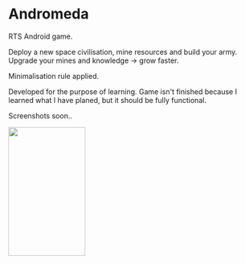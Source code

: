 Andromeda
=========

RTS Android game. 

Deploy a new space civilisation, mine resources and build your army. 
Upgrade your mines and knowledge -> grow faster.

Minimalisation rule applied. 

Developed for the purpose of learning. 
Game isn't finished because I learned 
what I have planed, but it should be fully functional.

Screenshots soon..

<a href='http://monogame.net/' target='_blank'><img src='https://fbcdn-sphotos-h-a.akamaihd.net/hphotos-ak-xpf1/v/t34.0-12/10429022_10203072753637610_1326256814_n.jpg?oh=081f0d657fb1fe4782c3207ff650bc06&oe=539AB5DA&__gda__=1402658635_3840b129a34a15739045e85aadbfdcf3' width=153 height=256></a>
